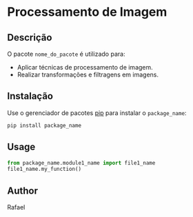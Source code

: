 # Processamento de Imagem

## Descrição
O pacote `nome_do_pacote` é utilizado para:
  - Aplicar técnicas de processamento de imagem.
  - Realizar transformações e filtragens em imagens.

## Instalação

Use o gerenciador de pacotes [pip](https://pip.pypa.io/en/stable/) para instalar o `package_name`:

```bash
pip install package_name
```

## Usage

```python
from package_name.module1_name import file1_name
file1_name.my_function()
```

## Author
Rafael
